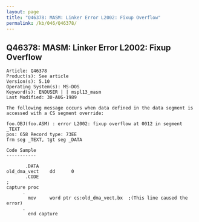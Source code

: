 ```yaml
---
layout: page
title: "Q46378: MASM: Linker Error L2002: Fixup Overflow"
permalink: /kb/046/Q46378/
---
```


## Q46378: MASM: Linker Error L2002: Fixup Overflow

	Article: Q46378
	Product(s): See article
	Version(s): 5.10
	Operating System(s): MS-DOS
	Keyword(s): ENDUSER | | mspl13_masm
	Last Modified: 30-AUG-1989
	
	The following message occurs when data defined in the data segment is
	accessed with a CS segment override:
	
	foo.OBJ(foo.ASM) : error L2002: fixup overflow at 0012 in segment _TEXT
	pos: 658 Record type: 73EE
	frm seg _TEXT, tgt seg _DATA
	
	Code Sample
	-----------
	
	       .DATA
	old_dma_vect    dd      0
	       .CODE
	;
	capture proc
	      .
	        mov     word ptr cs:old_dma_vect,bx  ;(This line caused the error)
	      .
	        end capture
